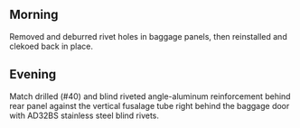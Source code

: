 ## Morning

Removed and deburred rivet holes in baggage panels, then reinstalled and clekoed back in place.

## Evening

Match drilled (#40) and blind riveted angle-aluminum reinforcement behind rear panel against the
vertical fusalage tube right behind the baggage door with AD32BS stainless steel blind rivets.
